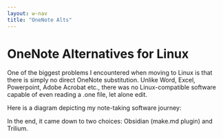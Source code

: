 ```yaml
---
layout: w-nav 
title: "OneNote Alts"
---
```


# OneNote Alternatives for Linux

One of the biggest problems I encountered when moving to Linux is that there is simply no direct OneNote substitution. Unlike Word, Excel, Powerpoint, Adobe Acrobat etc., there was no Linux-compatible software capable of even reading a .one file, let alone edit.

Here is a diagram depicting my note-taking software journey:

In the end, it came down to two choices: Obsidian (make.md plugin) and Trilium.